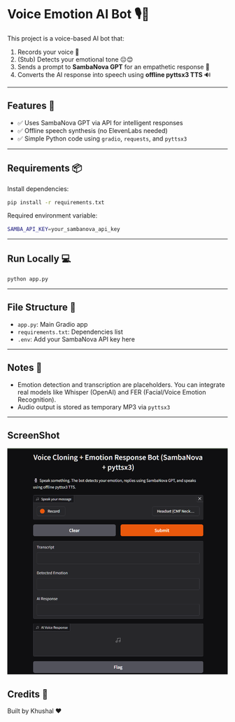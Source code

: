
# Voice Emotion AI Bot 🎙️🧠

This project is a voice-based AI bot that:
1. Records your voice 🎤
2. (Stub) Detects your emotional tone 😔😊
3. Sends a prompt to **SambaNova GPT** for an empathetic response 🧠
4. Converts the AI response into speech using **offline pyttsx3 TTS** 🔊

---

## Features 🚀
- ✅ Uses SambaNova GPT via API for intelligent responses
- ✅ Offline speech synthesis (no ElevenLabs needed)
- ✅ Simple Python code using `gradio`, `requests`, and `pyttsx3`

---

## Requirements 📦

Install dependencies:

```bash
pip install -r requirements.txt
```

Required environment variable:

```bash
SAMBA_API_KEY=your_sambanova_api_key
```

---

## Run Locally 💻

```bash
python app.py
```

---

## File Structure 📁

- `app.py`: Main Gradio app
- `requirements.txt`: Dependencies list
- `.env`: Add your SambaNova API key here

---

## Notes 📌
- Emotion detection and transcription are placeholders. You can integrate real models like Whisper (OpenAI) and FER (Facial/Voice Emotion Recognition).
- Audio output is stored as temporary MP3 via `pyttsx3`

---
## ScreenShot
![image](https://github.com/thekhushalsingh/Voice-Cloning-Emotion-Response-Bot-AI/blob/main/screenshot.png)


## Credits 🙏

Built by Khushal ❤️
